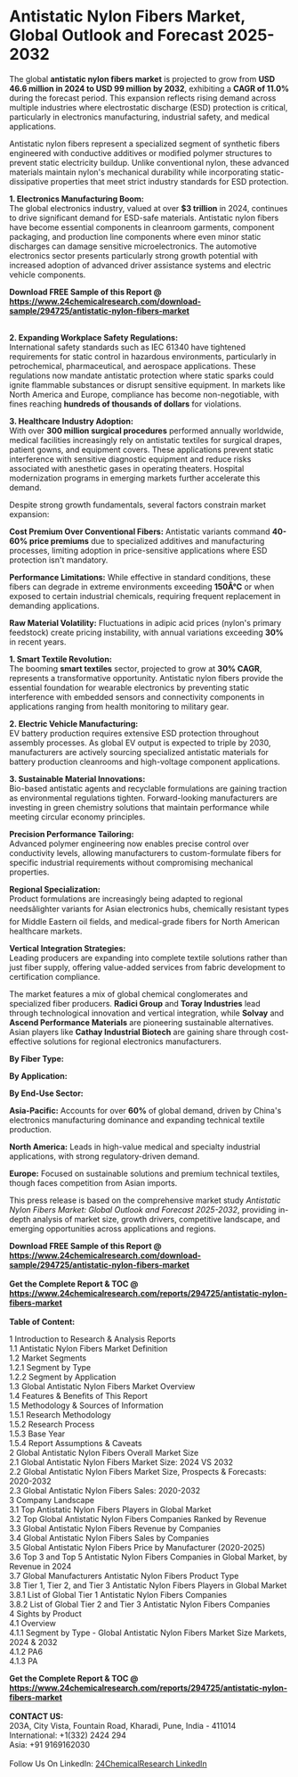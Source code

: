 <h1>Antistatic Nylon Fibers Market, Global Outlook and Forecast 2025-2032</h1><p>The global <strong>antistatic nylon fibers market</strong> is projected to grow from <strong>USD 46.6 million in 2024 to USD 99 million by 2032</strong>, exhibiting a <strong>CAGR of 11.0%</strong> during the forecast period. This expansion reflects rising demand across multiple industries where electrostatic discharge (ESD) protection is critical, particularly in electronics manufacturing, industrial safety, and medical applications.</p><p>Antistatic nylon fibers represent a specialized segment of synthetic fibers engineered with conductive additives or modified polymer structures to prevent static electricity buildup. Unlike conventional nylon, these advanced materials maintain nylon's mechanical durability while incorporating static-dissipative properties that meet strict industry standards for ESD protection.</p><p><strong>1. Electronics Manufacturing Boom:</strong><br>
The global electronics industry, valued at over <strong>$3 trillion</strong> in 2024, continues to drive significant demand for ESD-safe materials. Antistatic nylon fibers have become essential components in cleanroom garments, component packaging, and production line components where even minor static discharges can damage sensitive microelectronics. The automotive electronics sector presents particularly strong growth potential with increased adoption of advanced driver assistance systems and electric vehicle components.</p><div><b>Download FREE Sample of this Report @ 
            <a href="https://www.24chemicalresearch.com/download-sample/294725/antistatic-nylon-fibers-market">
            https://www.24chemicalresearch.com/download-sample/294725/antistatic-nylon-fibers-market</a></b></div><br><p><strong>2. Expanding Workplace Safety Regulations:</strong><br>
International safety standards such as IEC 61340 have tightened requirements for static control in hazardous environments, particularly in petrochemical, pharmaceutical, and aerospace applications. These regulations now mandate antistatic protection where static sparks could ignite flammable substances or disrupt sensitive equipment. In markets like North America and Europe, compliance has become non-negotiable, with fines reaching <strong>hundreds of thousands of dollars</strong> for violations.</p><p><strong>3. Healthcare Industry Adoption:</strong><br>
With over <strong>300 million surgical procedures</strong> performed annually worldwide, medical facilities increasingly rely on antistatic textiles for surgical drapes, patient gowns, and equipment covers. These applications prevent static interference with sensitive diagnostic equipment and reduce risks associated with anesthetic gases in operating theaters. Hospital modernization programs in emerging markets further accelerate this demand.</p><p>Despite strong growth fundamentals, several factors constrain market expansion:</p><p><strong>Cost Premium Over Conventional Fibers:</strong> Antistatic variants command <strong>40-60% price premiums</strong> due to specialized additives and manufacturing processes, limiting adoption in price-sensitive applications where ESD protection isn't mandatory.</p><p><strong>Performance Limitations:</strong> While effective in standard conditions, these fibers can degrade in extreme environments exceeding <strong>150Â°C</strong> or when exposed to certain industrial chemicals, requiring frequent replacement in demanding applications.</p><p><strong>Raw Material Volatility:</strong> Fluctuations in adipic acid prices (nylon's primary feedstock) create pricing instability, with annual variations exceeding <strong>30%</strong> in recent years.</p><p><strong>1. Smart Textile Revolution:</strong><br>
The booming <strong>smart textiles</strong> sector, projected to grow at <strong>30% CAGR</strong>, represents a transformative opportunity. Antistatic nylon fibers provide the essential foundation for wearable electronics by preventing static interference with embedded sensors and connectivity components in applications ranging from health monitoring to military gear.</p><p><strong>2. Electric Vehicle Manufacturing:</strong><br>
EV battery production requires extensive ESD protection throughout assembly processes. As global EV output is expected to triple by 2030, manufacturers are actively sourcing specialized antistatic materials for battery production cleanrooms and high-voltage component applications.</p><p><strong>3. Sustainable Material Innovations:</strong><br>
Bio-based antistatic agents and recyclable formulations are gaining traction as environmental regulations tighten. Forward-looking manufacturers are investing in green chemistry solutions that maintain performance while meeting circular economy principles.</p><p><strong>Precision Performance Tailoring:</strong><br>
	Advanced polymer engineering now enables precise control over conductivity levels, allowing manufacturers to custom-formulate fibers for specific industrial requirements without compromising mechanical properties.</p><p><strong>Regional Specialization:</strong><br>
	Product formulations are increasingly being adapted to regional needsâlighter variants for Asian electronics hubs, chemically resistant types for Middle Eastern oil fields, and medical-grade fibers for North American healthcare markets.</p><p><strong>Vertical Integration Strategies:</strong><br>
	Leading producers are expanding into complete textile solutions rather than just fiber supply, offering value-added services from fabric development to certification compliance.</p><p>The market features a mix of global chemical conglomerates and specialized fiber producers. <strong>Radici Group</strong> and <strong>Toray Industries</strong> lead through technological innovation and vertical integration, while <strong>Solvay</strong> and <strong>Ascend Performance Materials</strong> are pioneering sustainable alternatives. Asian players like <strong>Cathay Industrial Biotech</strong> are gaining share through cost-effective solutions for regional electronics manufacturers.</p><p><strong>By Fiber Type:</strong></p><p><strong>By Application:</strong></p><p><strong>By End-Use Sector:</strong></p><p><strong>Asia-Pacific:</strong> Accounts for over <strong>60%</strong> of global demand, driven by China's electronics manufacturing dominance and expanding technical textile production.</p><p><strong>North America:</strong> Leads in high-value medical and specialty industrial applications, with strong regulatory-driven demand.</p><p><strong>Europe:</strong> Focused on sustainable solutions and premium technical textiles, though faces competition from Asian imports.</p><p>This press release is based on the comprehensive market study <em>Antistatic Nylon Fibers Market: Global Outlook and Forecast 2025-2032</em>, providing in-depth analysis of market size, growth drivers, competitive landscape, and emerging opportunities across applications and regions.</p><div><b>Download FREE Sample of this Report @ 
            <a href="https://www.24chemicalresearch.com/download-sample/294725/antistatic-nylon-fibers-market">
            https://www.24chemicalresearch.com/download-sample/294725/antistatic-nylon-fibers-market</a></b></div><br><div><b>Get the Complete Report & TOC @ 
            <a href="https://www.24chemicalresearch.com/reports/294725/antistatic-nylon-fibers-market">
            https://www.24chemicalresearch.com/reports/294725/antistatic-nylon-fibers-market</a></b></div><br>
            <b>Table of Content:</b><p>1 Introduction to Research & Analysis Reports<br />
 1.1 Antistatic Nylon Fibers Market Definition<br />
 1.2 Market Segments<br />
 1.2.1 Segment by Type<br />
 1.2.2 Segment by Application<br />
 1.3 Global Antistatic Nylon Fibers Market Overview<br />
 1.4 Features & Benefits of This Report<br />
 1.5 Methodology & Sources of Information<br />
 1.5.1 Research Methodology<br />
 1.5.2 Research Process<br />
 1.5.3 Base Year<br />
 1.5.4 Report Assumptions & Caveats<br />
2 Global Antistatic Nylon Fibers Overall Market Size<br />
 2.1 Global Antistatic Nylon Fibers Market Size: 2024 VS 2032<br />
 2.2 Global Antistatic Nylon Fibers Market Size, Prospects & Forecasts: 2020-2032<br />
 2.3 Global Antistatic Nylon Fibers Sales: 2020-2032<br />
3 Company Landscape<br />
 3.1 Top Antistatic Nylon Fibers Players in Global Market<br />
 3.2 Top Global Antistatic Nylon Fibers Companies Ranked by Revenue<br />
 3.3 Global Antistatic Nylon Fibers Revenue by Companies<br />
 3.4 Global Antistatic Nylon Fibers Sales by Companies<br />
 3.5 Global Antistatic Nylon Fibers Price by Manufacturer (2020-2025)<br />
 3.6 Top 3 and Top 5 Antistatic Nylon Fibers Companies in Global Market, by Revenue in 2024<br />
 3.7 Global Manufacturers Antistatic Nylon Fibers Product Type<br />
 3.8 Tier 1, Tier 2, and Tier 3 Antistatic Nylon Fibers Players in Global Market<br />
 3.8.1 List of Global Tier 1 Antistatic Nylon Fibers Companies<br />
 3.8.2 List of Global Tier 2 and Tier 3 Antistatic Nylon Fibers Companies<br />
4 Sights by Product<br />
 4.1 Overview<br />
 4.1.1 Segment by Type - Global Antistatic Nylon Fibers Market Size Markets, 2024 & 2032<br />
 4.1.2 PA6<br />
 4.1.3 PA</p><div><b>Get the Complete Report & TOC @ 
            <a href="https://www.24chemicalresearch.com/reports/294725/antistatic-nylon-fibers-market">
            https://www.24chemicalresearch.com/reports/294725/antistatic-nylon-fibers-market</a></b></div><br><b>CONTACT US:</b><br>
            203A, City Vista, Fountain Road, Kharadi, Pune, India - 411014<br>
            International: +1(332) 2424 294<br>
            Asia: +91 9169162030 <br><br>
            Follow Us On LinkedIn: <a href="https://www.linkedin.com/company/24chemicalresearch/">24ChemicalResearch LinkedIn</a>